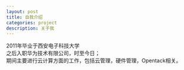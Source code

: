 ```yaml
---
layout: post
title: 自我介绍
categories: project
description: 关于我
---
```

       
       
       

2011年毕业于西安电子科技大学    
之后入职华为技术有限公司，时至今日；    
期间主要进行云计算方面的工作，包括云管理，硬件管理，Opentack相关。    



